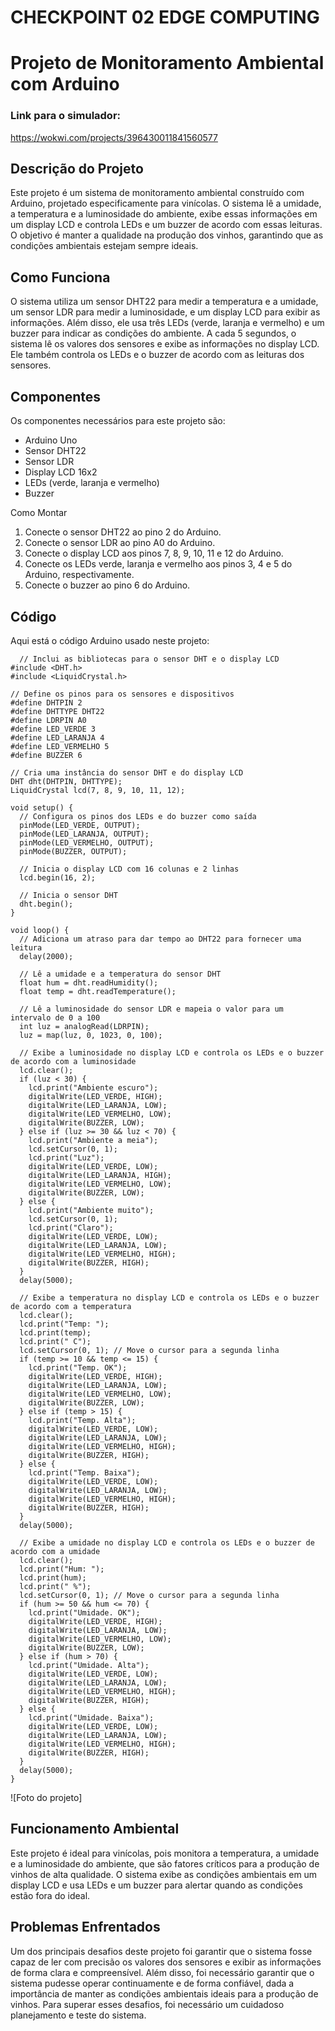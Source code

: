# CHECKPOINT 02 EDGE COMPUTING

# Projeto de Monitoramento Ambiental com Arduino

### Link para o simulador:
<https://wokwi.com/projects/396430011841560577>

## Descrição do Projeto
Este projeto é um sistema de monitoramento ambiental construído com Arduino, projetado especificamente para vinícolas. O sistema lê a umidade, a temperatura e a luminosidade do ambiente, exibe essas informações em um display LCD e controla LEDs e um buzzer de acordo com essas leituras. O objetivo é manter a qualidade na produção dos vinhos, garantindo que as condições ambientais estejam sempre ideais.

## Como Funciona
O sistema utiliza um sensor DHT22 para medir a temperatura e a umidade, um sensor LDR para medir a luminosidade, e um display LCD para exibir as informações. Além disso, ele usa três LEDs (verde, laranja e vermelho) e um buzzer para indicar as condições do ambiente. A cada 5 segundos, o sistema lê os valores dos sensores e exibe as informações no display LCD. Ele também controla os LEDs e o buzzer de acordo com as leituras dos sensores.

## Componentes
Os componentes necessários para este projeto são:
* Arduino Uno
* Sensor DHT22
* Sensor LDR
* Display LCD 16x2
* LEDs (verde, laranja e vermelho)
* Buzzer

Como Montar
1. Conecte o sensor DHT22 ao pino 2 do Arduino.
2. Conecte o sensor LDR ao pino A0 do Arduino.
3. Conecte o display LCD aos pinos 7, 8, 9, 10, 11 e 12 do Arduino.
4. Conecte os LEDs verde, laranja e vermelho aos pinos 3, 4 e 5 do Arduino, respectivamente.
5. Conecte o buzzer ao pino 6 do Arduino.

## Código
Aqui está o código Arduino usado neste projeto:
~~~arduino
  // Inclui as bibliotecas para o sensor DHT e o display LCD
#include <DHT.h>
#include <LiquidCrystal.h>

// Define os pinos para os sensores e dispositivos
#define DHTPIN 2
#define DHTTYPE DHT22
#define LDRPIN A0
#define LED_VERDE 3
#define LED_LARANJA 4
#define LED_VERMELHO 5
#define BUZZER 6

// Cria uma instância do sensor DHT e do display LCD
DHT dht(DHTPIN, DHTTYPE);
LiquidCrystal lcd(7, 8, 9, 10, 11, 12);

void setup() {
  // Configura os pinos dos LEDs e do buzzer como saída
  pinMode(LED_VERDE, OUTPUT);
  pinMode(LED_LARANJA, OUTPUT);
  pinMode(LED_VERMELHO, OUTPUT);
  pinMode(BUZZER, OUTPUT);

  // Inicia o display LCD com 16 colunas e 2 linhas
  lcd.begin(16, 2);

  // Inicia o sensor DHT
  dht.begin();
}

void loop() {
  // Adiciona um atraso para dar tempo ao DHT22 para fornecer uma leitura
  delay(2000);

  // Lê a umidade e a temperatura do sensor DHT
  float hum = dht.readHumidity();
  float temp = dht.readTemperature();

  // Lê a luminosidade do sensor LDR e mapeia o valor para um intervalo de 0 a 100
  int luz = analogRead(LDRPIN);
  luz = map(luz, 0, 1023, 0, 100);

  // Exibe a luminosidade no display LCD e controla os LEDs e o buzzer de acordo com a luminosidade
  lcd.clear();
  if (luz < 30) {
    lcd.print("Ambiente escuro");
    digitalWrite(LED_VERDE, HIGH);
    digitalWrite(LED_LARANJA, LOW);
    digitalWrite(LED_VERMELHO, LOW);
    digitalWrite(BUZZER, LOW);
  } else if (luz >= 30 && luz < 70) {
    lcd.print("Ambiente a meia");
    lcd.setCursor(0, 1);
    lcd.print("Luz");
    digitalWrite(LED_VERDE, LOW);
    digitalWrite(LED_LARANJA, HIGH);
    digitalWrite(LED_VERMELHO, LOW);
    digitalWrite(BUZZER, LOW);
  } else {
    lcd.print("Ambiente muito");
    lcd.setCursor(0, 1);
    lcd.print("Claro");
    digitalWrite(LED_VERDE, LOW);
    digitalWrite(LED_LARANJA, LOW);
    digitalWrite(LED_VERMELHO, HIGH);
    digitalWrite(BUZZER, HIGH);
  }
  delay(5000);

  // Exibe a temperatura no display LCD e controla os LEDs e o buzzer de acordo com a temperatura
  lcd.clear();
  lcd.print("Temp: ");
  lcd.print(temp);
  lcd.print(" C");
  lcd.setCursor(0, 1); // Move o cursor para a segunda linha
  if (temp >= 10 && temp <= 15) {
    lcd.print("Temp. OK");
    digitalWrite(LED_VERDE, HIGH);
    digitalWrite(LED_LARANJA, LOW);
    digitalWrite(LED_VERMELHO, LOW);
    digitalWrite(BUZZER, LOW);
  } else if (temp > 15) {
    lcd.print("Temp. Alta");
    digitalWrite(LED_VERDE, LOW);
    digitalWrite(LED_LARANJA, LOW);
    digitalWrite(LED_VERMELHO, HIGH);
    digitalWrite(BUZZER, HIGH);
  } else {
    lcd.print("Temp. Baixa");
    digitalWrite(LED_VERDE, LOW);
    digitalWrite(LED_LARANJA, LOW);
    digitalWrite(LED_VERMELHO, HIGH);
    digitalWrite(BUZZER, HIGH);
  }
  delay(5000);

  // Exibe a umidade no display LCD e controla os LEDs e o buzzer de acordo com a umidade
  lcd.clear();
  lcd.print("Hum: ");
  lcd.print(hum);
  lcd.print(" %");
  lcd.setCursor(0, 1); // Move o cursor para a segunda linha
  if (hum >= 50 && hum <= 70) {
    lcd.print("Umidade. OK");
    digitalWrite(LED_VERDE, HIGH);
    digitalWrite(LED_LARANJA, LOW);
    digitalWrite(LED_VERMELHO, LOW);
    digitalWrite(BUZZER, LOW);
  } else if (hum > 70) {
    lcd.print("Umidade. Alta");
    digitalWrite(LED_VERDE, LOW);
    digitalWrite(LED_LARANJA, LOW);
    digitalWrite(LED_VERMELHO, HIGH);
    digitalWrite(BUZZER, HIGH);
  } else {
    lcd.print("Umidade. Baixa");
    digitalWrite(LED_VERDE, LOW);
    digitalWrite(LED_LARANJA, LOW);
    digitalWrite(LED_VERMELHO, HIGH);
    digitalWrite(BUZZER, HIGH);
  }
  delay(5000);
}
~~~

![Foto do projeto]

## Funcionamento Ambiental
Este projeto é ideal para vinícolas, pois monitora a temperatura, a umidade e a luminosidade do ambiente, que são fatores críticos para a produção de vinhos de alta qualidade. O sistema exibe as condições ambientais em um display LCD e usa LEDs e um buzzer para alertar quando as condições estão fora do ideal.

## Problemas Enfrentados
Um dos principais desafios deste projeto foi garantir que o sistema fosse capaz de ler com precisão os valores dos sensores e exibir as informações de forma clara e compreensível. Além disso, foi necessário garantir que o sistema pudesse operar continuamente e de forma confiável, dada a importância de manter as condições ambientais ideais para a produção de vinhos. Para superar esses desafios, foi necessário um cuidadoso planejamento e teste do sistema.
